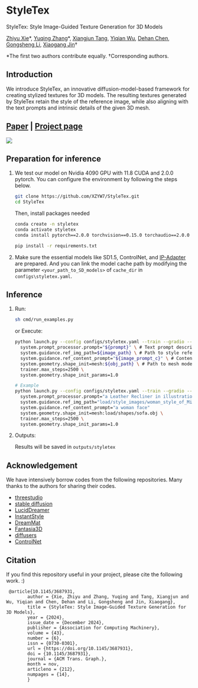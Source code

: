 # StyleTex

StyleTex: Style Image-Guided Texture Generation for 3D Models

[Zhiyu Xie](https://xzyw7.github.io/post/about/)\*, [Yuqing Zhang](https://zzzyuqing.github.io/)\*, [Xiangjun Tang](https://yuyujunjun.github.io/), [Yiqian Wu](https://onethousandwu.com/), [Dehan Chen](https://dh-cang.github.io/about/), [Gongsheng Li](https://xzyw7.github.io/StyleTex/), [Xiaogang Jin](http://www.cad.zju.edu.cn/home/jin/)†

*The first two authors contribute equally.    †Corresponding authors. 

## Introduction

We introduce StyleTex, an innovative diffusion-model-based framework for creating stylized textures for 3D models. The resulting textures generated by StyleTex retain the style of the reference image, while also aligning with the text prompts and intrinsic details of the given 3D mesh. 

## [Paper](https://arxiv.org/abs/2411.00399) | [Project page](https://xzyw7.github.io/StyleTex/)

![](https://xzyw7.github.io/StyleTex/static/images/teaser.png)



## Preparation for inference

1. We test our model on Nvidia 4090 GPU with 11.8 CUDA and 2.0.0 pytorch. You can configure the environment by following the steps below.

   ```bash
   git clone https://github.com/XZYW7/StyleTex.git
   cd StyleTex
   ```

   Then, install packages needed

   ```bash
   conda create -n styletex
   conda activate styletex
   conda install pytorch==2.0.0 torchvision==0.15.0 torchaudio==2.0.0 pytorch-cuda=11.8 -c pytorch -c nvidia
   
   pip install -r requirements.txt
   ```

2. Make sure the essential models like SD1.5, ControlNet, and [IP-Adapter](https://github.com/tencent-ailab/IP-Adapter?tab=readme-ov-file#download-models) are prepared. And you can link the model cache path by modifying the parameter  `<your_path_to_SD_models>`  of `cache_dir`  in `configs\styletex.yaml`.

    

## Inference

1. Run:

   ```bash
   sh cmd/run_examples.py
   ```

   or Execute:

   ```bash
   python launch.py --config configs/styletex.yaml --train --gradio --gpu 0 \
     system.prompt_processor.prompt="${prompt}" \ # Text prompt describing target object
     system.guidance.ref_img_path=${image_path} \ # Path to style reference image
     system.guidance.ref_content_prompt="${image_prompt_c}" \ # Content prompt from reference image
     system.geometry.shape_init=mesh:${obj_path} \ # Path to mesh model file
     trainer.max_steps=2500 \
     system.geometry.shape_init_params=1.0
   
   # Example
   python launch.py --config configs/styletex.yaml --train --gradio --gpu 0 \
     system.prompt_processor.prompt="a Leather Recliner in illustration style of Milton Glaser animals" \
     system.guidance.ref_img_path="load/style_images/woman_style_of_Milton_Glaser.png" \
     system.guidance.ref_content_prompt="a woman face" 
     system.geometry.shape_init=mesh:load/shapes/sofa.obj \
     trainer.max_steps=2500 \
     system.geometry.shape_init_params=1.0
   ```

2. Outputs:

   Results will be saved in `outputs/styletex`

## Acknowledgement

We have intensively borrow codes from the following repositories. Many thanks to the authors for sharing their codes.

- [threestudio](https://github.com/threestudio-project/threestudio)
- [stable diffusion](https://github.com/CompVis/stable-diffusion)
- [LucidDreamer](https://github.com/EnVision-Research/LucidDreamer)
- [InstantStyle](https://github.com/instantX-research/InstantStyle)
- [DreamMat](https://github.com/zzzyuqing/DreamMat)
- [Fantasia3D](https://github.com/Gorilla-Lab-SCUT/Fantasia3D)
- [diffusers](https://github.com/huggingface/diffusers)
- [ControlNet](https://github.com/lllyasviel/ControlNet)

## Citation

If you find this repository useful in your project, please cite the following work. :)

```
 @article{10.1145/3687931,
        author = {Xie, Zhiyu and Zhang, Yuqing and Tang, Xiangjun and Wu, Yiqian and Chen, Dehan and Li, Gongsheng and Jin, Xiaogang},
        title = {StyleTex: Style Image-Guided Texture Generation for 3D Models},
        year = {2024},
        issue_date = {December 2024},
        publisher = {Association for Computing Machinery},
        volume = {43},
        number = {6},
        issn = {0730-0301},
        url = {https://doi.org/10.1145/3687931},
        doi = {10.1145/3687931},
        journal = {ACM Trans. Graph.},
        month = nov,
        articleno = {212},
        numpages = {14},
        }
```